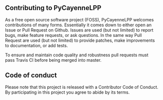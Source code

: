 ## Contributing to PyCayenneLPP

As a free open source software project (FOSS), PyCayenneLPP welcomes
contributions of many forms. Essentially it comes down to either open
an Issue or Pull Request on Github. Issues are used (but not limited)
to report bugs, make feature requests, or ask questions. In the same
way Pull Request are used (but not limited) to provide patches, make
improvements to documentation, or add tests.

To ensure and maintain code quality and robustness pull requests must
pass Travis CI before being merged into master.

## Code of conduct

Please note that this project is released with a Contributor Code of Conduct.
By participating in this project you agree to abide by its terms.
